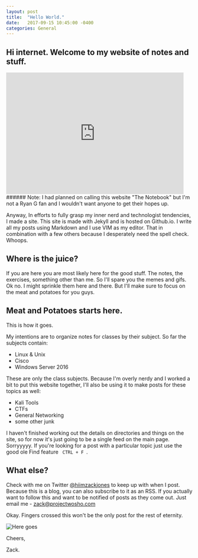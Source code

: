 ```yaml
---
layout: post
title:  "Hello World."
date:   2017-09-15 10:45:00 -0400
categories: General
---
```



## Hi internet. Welcome to my website of notes and stuff.


<iframe src="https://giphy.com/embed/CQhvppGGlxgA0" width="480" height="328" frameBorder="0" class="giphy-embed" allowFullScreen></iframe>
###### Note: I had planned on calling this website "The Notebook" but I'm not a Ryan G fan and I wouldn't want anyone to get their hopes up.

Anyway, In efforts to fully grasp my inner nerd and technologist tendencies, I made a site. This site is made with Jekyll and is hosted on Github.io. I write all my posts using Markdown and I use VIM as my editor. That in combination with a few others because I desperately need the spell check. Whoops.


## Where is the juice?
If you are here you are most likely here for the good stuff. The notes, the exercises, something other than me. So I'll spare you the memes and gifs. Ok no. I might sprinkle them here and there. But I'll make sure to focus on the meat and potatoes for you guys.

## Meat and Potatoes starts here.
This is how it goes.

My intentions are to organize notes for classes by their subject. So far the subjects contain:
- Linux & Unix
- Cisco
- Windows Server 2016

These are only the class subjects. Because I'm overly nerdy and I worked a bit to put this website together, I'll also be using it to make posts for these topics as well:
- Kali Tools
- CTFs
- General Networking
- some other junk

I haven't finished working out the details on directories and things on the site, so for now it's just going to be a single feed on the main page. Sorryyyyy. If you're looking for a post with a particular topic just use the good ole Find feature <code> CTRL + F </code>.

## What else?
Check with me on Twitter [@hiimzackjones](https://twitter.com/hiimzackjones) to keep up with when I post. Because this is a blog, you can also subscribe to it as an RSS. If you actually want to follow this and want to be notified of posts as they come out. Just email me - [zack@projectwosho.com](mailto:zack@projectwosho.com)

Okay. Fingers crossed this won't be the only post for the rest of eternity.

<html>
<img src ="https://hiimzackjones.github.io/assets/img/regret.gif" alt="Here goes">
</html>

Cheers,

Zack.  
